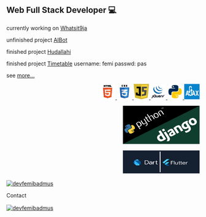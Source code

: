 <h2 align="left">Web Full Stack Developer 💻 </h2>

currently working on [Whatsit9ja](https://whatsit9ja.herokuapp.com)

unfinished project [AIBot](https://devfemibadmus.herokuapp.com/aibot)

finished project [Hudallahi](https://hudallahi.herokuapp.com)

finished project [Timetable](https://my-time-tables.herokuapp.com)
username: femi
passwd: pas

see [more...](https://devfemibadmus.herokuapp.com)

<a href="https://devfemibadmus.herokuapp.com" target="_blank">
<p align="right">
<img src="html5-logo.jpg" alt="html5" width="40" height="40"/>
<img src="css3.png" alt="css3" width="40" height="40"/>
<img src="js.jpg" alt="JavaScript" width="40" height="40"/>
<img src="jquery.png" alt="jQuery" width="40" height="40"/>
<img src="python.jpg" alt="python" width="40" height="40"/>
<img src="ajax.png" alt="ajax" width="40" height="40"/>
</p>

<p align="right">
<img src="django.png" alt="django" width="200" height="100"/>
</p>
<p align="right">
<img src="flutter.png" alt="flutter" width="200" height="60"/>
</p>


<p>
<img align="center" src="https://github-readme-stats.vercel.app/api?username=devfemibadmus&show_icons=true&theme=dark&locale=en" alt="devfemibadmus" />
</p>
</a>

<p align="left">
Contact
</p>

<p align="left">
<a href="https://twitter.com/devfemibadmus" target="_blank">
<img align="center" src="https://abs.twimg.com/favicons/twitter.2.ico" alt="devfemibadmus" height="30" width="40" />
</a>
</p>


